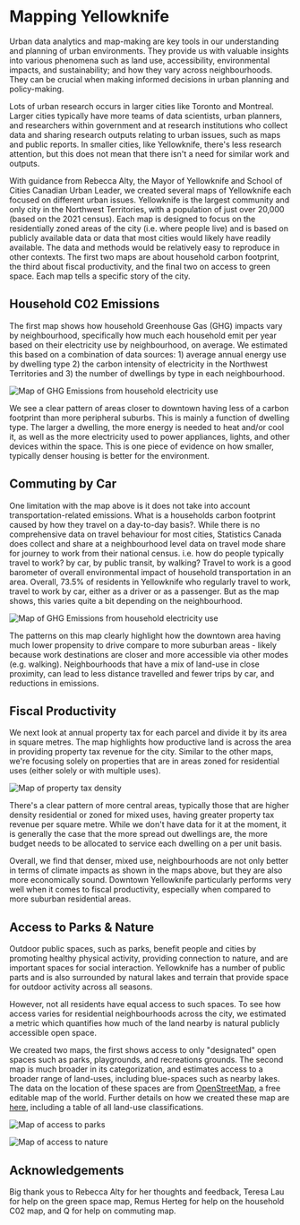 # Mapping Yellowknife

Urban data analytics and map-making are key tools in our understanding and planning of urban environments. They provide us with valuable insights into various phenomena such as land use, accessibility, environmental impacts, and sustainability; and how they vary across neighbourhoods. They can be crucial when making informed decisions in urban planning and policy-making.

Lots of urban research occurs in larger cities like Toronto and Montreal. Larger cities typically have more teams of data scientists, urban planners, and researchers within government and at research institutions who collect data and sharing research outputs relating to urban issues, such as maps and public reports. In smaller cities, like Yellowknife, there's less research attention, but this does not mean that there isn't a need for similar work and outputs.

With guidance from Rebecca Alty, the Mayor of Yellowknife and School of Cities Canadian Urban Leader, we created several maps of Yellowknife each focused on different urban issues. Yellowknife is the largest community and only city in the Northwest Territories, with a population of just over 20,000 (based on the 2021 census). Each map is designed to focus on the residentially zoned areas of the city (i.e. where people live) and is based on publicly available data or data that most cities would likely have readily available. The data and methods would be relatively easy to reproduce in other contexts. The first two maps are about household carbon footprint, the third about fiscal productivity, and the final two on access to green space.  Each map tells a specific story of the city. 




## Household C02 Emissions

The first map shows how household Greenhouse Gas (GHG) impacts vary by neighbourhood, specifically how much each household emit per year based on their electricity use by neighbourhood, on average. We estimated this based on a combination of data sources: 1) average annual energy use by dwelling type 2) the carbon intensity of electricity in the Northwest Territories and 3) the number of dwellings by type in each neighbourhood.

![Map of GHG Emissions from household electricity use](maps/co2e-map.png)

We see a clear pattern of areas closer to downtown having less of a carbon footprint than more peripheral suburbs. This is mainly a function of dwelling type. The larger a dwelling, the more energy is needed to heat and/or cool it, as well as the more electricity used to power appliances, lights, and other devices within the space. This is one piece of evidence on how smaller, typically denser housing is better for the environment.

## Commuting by Car

One limitation with the map above is it does not take into account transportation-related emissions. What is a households carbon footprint caused by how they travel on a day-to-day basis?. While there is no comprehensive data on travel behaviour for most cities, Statistics Canada does collect and share at a neighbourhood level data on travel mode share for journey to work from their national census. i.e. how do people typically travel to work? by car, by public transit, by walking? Travel to work is a good barometer of overall environmental impact of household transportation in an area. Overall, 73.5% of residents in Yellowknife who regularly travel to work, travel to work by car, either as a driver or as a passenger. But as the map shows, this varies quite a bit depending on the neighbourhood. 

![Map of GHG Emissions from household electricity use](maps/commute-by-car.png)

The patterns on this map clearly highlight how the downtown area having much lower propensity to drive compare to more suburban areas - likely because work destinations are closer and more accessible via other modes (e.g. walking). Neighbourhoods that have a mix of land-use in close proximity, can lead to less distance travelled and fewer trips by car, and reductions in emissions.

## Fiscal Productivity

We next look at annual property tax for each parcel and divide it by its area in square metres. The map highlights how productive land is across the area in providing property tax revenue for the city. Similar to the other maps, we're focusing solely on properties that are in areas zoned for residential uses (either solely or with multiple uses).

![Map of property tax density](maps/tax-density-map.png)

There's a clear pattern of more central areas, typically those that are higher density residential or zoned for mixed uses, having greater property tax revenue per square metre. 
While we don't have data for it at the moment, it is generally the case that the more spread out dwellings are, the more budget needs to be allocated to service each dwelling on a per unit basis.

Overall, we find that denser, mixed use, neighbourhoods are not only better in terms of climate impacts as shown in the maps above, but they are also more economically sound. Downtown Yellowknife particularly performs very well when it comes to fiscal productivity, especially when compared to more suburban residential areas.

## Access to Parks & Nature

Outdoor public spaces, such as parks, benefit people and cities by promoting healthy physical activity, providing connection to nature, and are important spaces for social interaction. Yellowknife has a number of public parts and is also surrounded by natural lakes and terrain that provide space for outdoor activity across all seasons.

However, not all residents have equal access to such spaces. To see how access varies for residential neighbourhoods across the city, we estimated a metric which quantifies how much of the land nearby is natural publicly accessible open space.  

We created two maps, the first shows access to only "designated" open spaces such as parks, playgrounds, and recreations grounds. The second map is much broader in its categorization, and estimates access to a broader range of land-uses, including blue-spaces such as nearby lakes. The data on the location of these spaces are from [OpenStreetMap](https://www.openstreetmap.org), a free editable map of the world. Further details on how we created these map are [here](https://github.com/schoolofcities/yellowknife/tree/main/green_space), including a table of all land-use classifications.

![Map of access to parks](maps/designated-green-space-map.png)

![Map of access to nature](maps/total-green-space-map.png)



## Acknowledgements

Big thank yous to Rebecca Alty for her thoughts and feedback, Teresa Lau for help on the green space map, Remus Herteg for help on the household C02 map, and Q for help on commuting map.